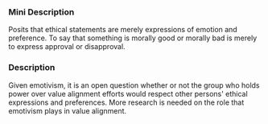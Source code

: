 ### Mini Description

Posits that ethical statements are merely expressions of emotion and preference. To say that something is morally good or morally bad is merely to express approval or disapproval.

### Description

Given emotivism, it is an open question whether or not the group who holds power over value alignment efforts would respect other persons' ethical expressions and preferences. More research is needed on the role that emotivism plays in value alignment.
